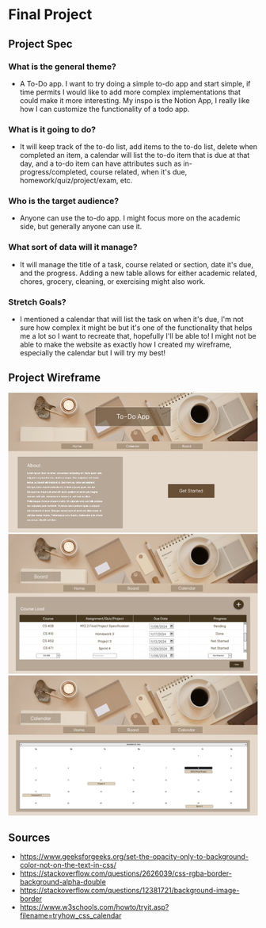 # Final Project

## Project Spec

### What is the general theme?
  - A To-Do app. I want to try doing a simple to-do app and start simple, if time permits I would like to add more complex implementations that could make it more interesting. My inspo is the Notion App, I really like how I can customize the functionality of a todo app.
### What is it going to do?
  - It will keep track of the to-do list, add items to the to-do list, delete when completed an item, a calendar will list the to-do item that is due at that day, and a to-do item can have attributes such as in-progress/completed, course related, when it's due, homework/quiz/project/exam, etc. 
### Who is the target audience?
  - Anyone can use the to-do app. I might focus more on the academic side, but generally anyone can use it.
### What sort of data will it manage?
  - It will manage the title of a task, course related or section, date it's due, and the progress. Adding a new table allows for either academic related, chores, grocery, cleaning, or exercising might also work.
### Stretch Goals?
  - I mentioned a calendar that will list the task on when it's due, I'm not sure how complex it might be but it's one of the functionality that helps me a lot so I want to recreate that, hopefully I'll be able to! I might not be able to make the website as exactly how I created my wireframe, especially the calendar but I will try my best!

## Project Wireframe

![homepage](img/homepage.png)
![board](img/board.png)
![calendar](img/calendar.png)

## Sources
- https://www.geeksforgeeks.org/set-the-opacity-only-to-background-color-not-on-the-text-in-css/
- https://stackoverflow.com/questions/2626039/css-rgba-border-background-alpha-double
- https://stackoverflow.com/questions/12381721/background-image-border
- https://www.w3schools.com/howto/tryit.asp?filename=tryhow_css_calendar